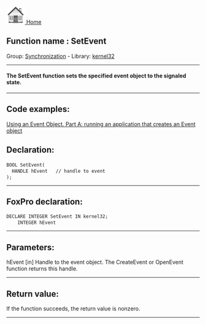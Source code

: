[<img src="../../images/home.png"> Home ](https://github.com/VFPX/Win32API)  

## Function name : SetEvent
Group: [Synchronization](../../functions_group.md#Synchronization)  -  Library: [kernel32](../../Libraries.md#kernel32)  
***  


#### The SetEvent function sets the specified event object to the signaled state.
***  


## Code examples:
[Using an Event Object. Part A: running an application that creates an Event object](../../samples/sample_148.md)  

## Declaration:
```foxpro  
BOOL SetEvent(
  HANDLE hEvent   // handle to event
);  
```  
***  


## FoxPro declaration:
```foxpro  
DECLARE INTEGER SetEvent IN kernel32;
	INTEGER hEvent  
```  
***  


## Parameters:
hEvent 
[in] Handle to the event object. The CreateEvent or OpenEvent function returns this handle.  
***  


## Return value:
If the function succeeds, the return value is nonzero.  
***  

